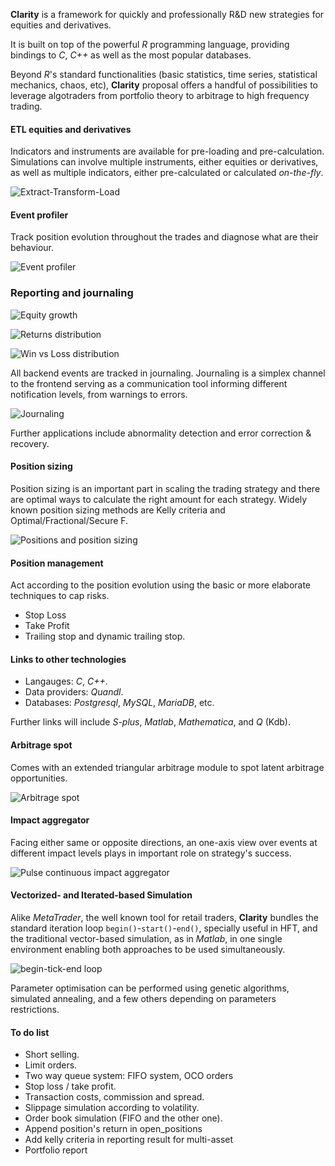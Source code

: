 __Clarity__ is a framework for quickly and professionally R&D new strategies
for equities and derivatives.

It is built on top of the powerful _R_ programming language, providing bindings
to _C_, _C++_ as well as the most popular databases.

Beyond _R_'s standard functionalities (basic statistics, time series,
statistical mechanics, chaos, etc), __Clarity__ proposal offers a
handful of possibilities to leverage algotraders from portfolio theory to
arbitrage to high frequency trading.

#### ETL equities and derivatives

Indicators and instruments are available for pre-loading and pre-calculation.
Simulations can involve multiple instruments, either equities or derivatives, as well as multiple indicators, either pre-calculated or calculated _on-the-fly_.

![Extract-Transform-Load](./markdown/etl.png)

#### Event profiler

Track position evolution throughout the trades and diagnose what are their behaviour.

![Event profiler](./markdown/entry_positions.png)

### Reporting and journaling

![Equity growth](./markdown/equity_growth.png)

![Returns distribution](./markdown/returns_distribution.png)

![Win vs Loss distribution](./markdown/win_vs_loss_positions.png)

All backend events are tracked in journaling. Journaling is a simplex channel to the frontend serving as a communication tool informing different notification levels, from warnings to errors.

![Journaling](./markdown/journaling.png)

Further applications include abnormality detection and error correction & recovery.

#### Position sizing

Position sizing is an important part in scaling the trading strategy and there are optimal ways to calculate the right amount for each strategy. Widely known position sizing methods are Kelly criteria and Optimal/Fractional/Secure F.

![Positions and position sizing](./markdown/report.png)

#### Position management

Act according to the position evolution using the basic or more elaborate techniques to cap risks.

* Stop Loss
* Take Profit
* Trailing stop and dynamic trailing stop.

#### Links to other technologies

* Langauges: _C_, _C++_. 
* Data providers: _Quandl_. 
* Databases: _Postgresql_, _MySQL_, _MariaDB_, etc. 

Further links will include _S-plus_, _Matlab_,  _Mathematica_, and _Q_ (Kdb).

#### Arbitrage spot

Comes with an extended triangular arbitrage module to spot latent arbitrage opportunities.

![Arbitrage spot](./markdown/arbitrage_spot.png)

#### Impact aggregator

Facing either same or opposite directions, an one-axis view over events at different impact levels plays in important role on strategy's success.

![Pulse continuous impact aggregator](./markdown/pulse_continuous_impact_aggregator.png)

#### Vectorized- and Iterated-based Simulation

Alike _MetaTrader_, the well known tool for retail traders, __Clarity__ bundles the standard iteration loop `begin()`-`start()`-`end()`, specially useful in HFT, and the traditional vector-based simulation, as in _Matlab_, in one single environment enabling both approaches to be used simultaneously.

![begin-tick-end loop](./markdown/begin_tick_end.png)

Parameter optimisation can be performed using genetic algorithms, simulated annealing, and a few others depending on parameters restrictions.

#### To do list

- Short selling.
- Limit orders.
- Two way queue system: FIFO system, OCO orders
- Stop loss / take profit.
- Transaction costs, commission and spread.
- Slippage simulation according to volatility.
- Order book simulation (FIFO and the other one).
- Append position's return in open_positions
- Add kelly criteria in reporting result for multi-asset
- Portfolio report
